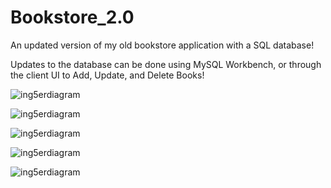# Bookstore_2.0

An updated version of my old bookstore application with a SQL database!

Updates to the database can be done using MySQL Workbench, or through the client UI to Add, Update, and Delete Books!

![ing5erdiagram](https://github.com/syed-ahmed0/Bookstore_2.0/assets/102703936/3c60a474-cfbd-48a3-96fa-39d458077808)

![ing5erdiagram](https://github.com/syed-ahmed0/Bookstore_2.0/assets/102703936/792be9ad-57ec-435a-ae66-0ba1fe3354e5)

![ing5erdiagram](https://github.com/syed-ahmed0/Bookstore_2.0/assets/102703936/ae91d102-821a-42c1-a589-6478476cec41)

![ing5erdiagram](https://github.com/syed-ahmed0/Bookstore_2.0/assets/102703936/673cb0bf-7205-4146-91b8-5d4e378ea540)

![ing5erdiagram](https://github.com/syed-ahmed0/Bookstore_2.0/assets/102703936/da3939fe-235b-4efc-88a8-261941d4eb60)
